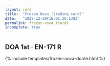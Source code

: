 ```yaml
---
layout: card
title:  "Frozen Nova (trading card)"
date:   "2022-12-29T16:01:29.130Z"
permalink: frozen-nova_(card)
incomplete: true
---
```


## DOA 1st &middot; EN-171 R

{% include templates/frozen-nova-doa1e.html %}
